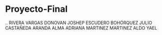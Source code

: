 # Proyecto-Final
..
RIVERA VARGAS DONOVAN JOSHEP 
ESCUDERO BOHÓRQUEZ JULIO
CASTAÑEDA ARANDA ALMA ADRIANA
MARTINEZ MARTINEZ ALDO YAEL
